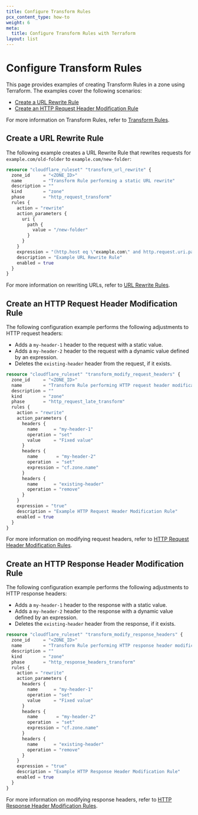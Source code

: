 ```yaml
---
title: Configure Transform Rules
pcx_content_type: how-to
weight: 6
meta:
  title: Configure Transform Rules with Terraform
layout: list
---
```


# Configure Transform Rules

This page provides examples of creating Transform Rules in a zone using Terraform. The examples cover the following scenarios:

- [Create a URL Rewrite Rule](#create-a-url-rewrite-rule)
- [Create an HTTP Request Header Modification Rule](#create-an-http-request-header-modification-rule)

For more information on Transform Rules, refer to [Transform Rules](/rules/transform/).

## Create a URL Rewrite Rule

The following example creates a URL Rewrite Rule that rewrites requests for `example.com/old-folder` to `example.com/new-folder`:

```tf
resource "cloudflare_ruleset" "transform_url_rewrite" {
  zone_id     = "<ZONE_ID>"
  name        = "Transform Rule performing a static URL rewrite"
  description = ""
  kind        = "zone"
  phase       = "http_request_transform"
  rules {
    action = "rewrite"
    action_parameters {
      uri {
        path {
          value = "/new-folder"
        }
      }
    }
    expression = "(http.host eq \"example.com\" and http.request.uri.path eq \"/old-folder\")"
    description = "Example URL Rewrite Rule"
    enabled = true
  }
}
```

For more information on rewriting URLs, refer to [URL Rewrite Rules](/rules/transform/url-rewrite/).

## Create an HTTP Request Header Modification Rule

The following configuration example performs the following adjustments to HTTP request headers:

- Adds a `my-header-1` header to the request with a static value.
- Adds a `my-header-2` header to the request with a dynamic value defined by an expression.
- Deletes the `existing-header` header from the request, if it exists.

```tf
resource "cloudflare_ruleset" "transform_modify_request_headers" {
  zone_id     = "<ZONE_ID>"
  name        = "Transform Rule performing HTTP request header modifications"
  description = ""
  kind        = "zone"
  phase       = "http_request_late_transform"
  rules {
    action = "rewrite"
    action_parameters {
      headers {
        name      = "my-header-1"
        operation = "set"
        value     = "Fixed value"
      }
      headers {
        name       = "my-header-2"
        operation  = "set"
        expression = "cf.zone.name"
      }
      headers {
        name      = "existing-header"
        operation = "remove"
      }
    }
    expression = "true"
    description = "Example HTTP Request Header Modification Rule"
    enabled = true
  }
}
```

For more information on modifying request headers, refer to [HTTP Request Header Modification Rules](/rules/transform/request-header-modification/).

## Create an HTTP Response Header Modification Rule

The following configuration example performs the following adjustments to HTTP response headers:

- Adds a `my-header-1` header to the response with a static value.
- Adds a `my-header-2` header to the response with a dynamic value defined by an expression.
- Deletes the `existing-header` header from the response, if it exists.

```tf
resource "cloudflare_ruleset" "transform_modify_response_headers" {
  zone_id     = "<ZONE_ID>"
  name        = "Transform Rule performing HTTP response header modifications"
  description = ""
  kind        = "zone"
  phase       = "http_response_headers_transform"
  rules {
    action = "rewrite"
    action_parameters {
      headers {
        name      = "my-header-1"
        operation = "set"
        value     = "Fixed value"
      }
      headers {
        name       = "my-header-2"
        operation  = "set"
        expression = "cf.zone.name"
      }
      headers {
        name      = "existing-header"
        operation = "remove"
      }
    }
    expression = "true"
    description = "Example HTTP Response Header Modification Rule"
    enabled = true
  }
}
```

For more information on modifying response headers, refer to [HTTP Response Header Modification Rules](/rules/transform/response-header-modification/).
